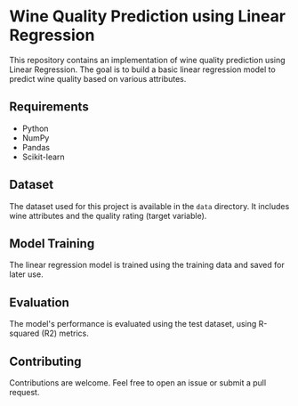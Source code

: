 # Wine Quality Prediction using Linear Regression

This repository contains an implementation of wine quality prediction using Linear Regression. The goal is to build a basic linear regression model to predict wine quality based on various attributes.

## Requirements

- Python 
- NumPy
- Pandas
- Scikit-learn

## Dataset

The dataset used for this project is available in the `data` directory. It includes wine attributes and the quality rating (target variable).

## Model Training

The linear regression model is trained using the training data and saved for later use.

## Evaluation

The model's performance is evaluated using the test dataset, using R-squared (R2) metrics.

## Contributing

Contributions are welcome. Feel free to open an issue or submit a pull request.
